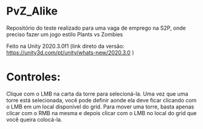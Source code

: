 # PvZ_Alike
Repositório do teste realizado para uma vaga de emprego na S2P, onde preciso fazer um jogo estilo Plants vs Zombies

Feito na Unity 2020.3.0f1 (link direto da versão: https://unity3d.com/pt/unity/whats-new/2020.3.0 )


# Controles:

  Clique com o LMB na carta da torre para selecioná-la.
  Uma vez que uma torre está selecionada, você pode definir aonde ela deve ficar clicando com o LMB em um local disponível do grid.
  Para mover uma torre, basta apenas clicar com o RMB na mesma e depois clicar com o LMB no local do grid que você queira colocá-la.
